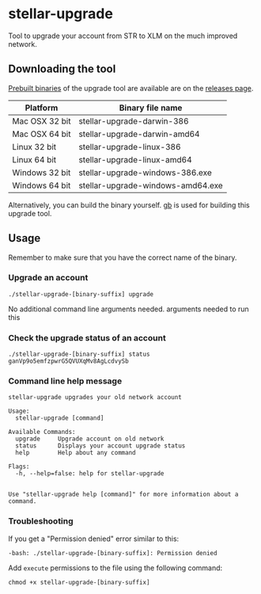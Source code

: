 # stellar-upgrade

Tool to upgrade your account from STR to XLM on the much improved network.

## Downloading the tool
[Prebuilt binaries](https://github.com/stellar/stellar-upgrade/releases) of the upgrade tool are available are on the [releases page](https://github.com/stellar/stellar-upgrade/releases).

| Platform       | Binary file name                  |
|----------------|-----------------------------------|
| Mac OSX 32 bit | stellar-upgrade-darwin-386        |
| Mac OSX 64 bit | stellar-upgrade-darwin-amd64      |
| Linux 32 bit   | stellar-upgrade-linux-386         |
| Linux 64 bit   | stellar-upgrade-linux-amd64       |
| Windows 32 bit | stellar-upgrade-windows-386.exe   |
| Windows 64 bit | stellar-upgrade-windows-amd64.exe |

Alternatively, you can build the binary yourself. [gb](http://getgb.io) is used for building this upgrade tool.

## Usage
Remember to make sure that you have the correct name of the binary.

### Upgrade an account
```shell
./stellar-upgrade-[binary-suffix] upgrade
```

No additional command line arguments needed. arguments needed to run this

### Check the upgrade status of an account
```shell
./stellar-upgrade-[binary-suffix] status ganVp9o5emfzpwrG5QVUXqMv8AgLcdvySb
```

### Command line help message
```shell
stellar-upgrade upgrades your old network account

Usage:
  stellar-upgrade [command]

Available Commands:
  upgrade     Upgrade account on old network
  status      Displays your account upgrade status
  help        Help about any command

Flags:
  -h, --help=false: help for stellar-upgrade


Use "stellar-upgrade help [command]" for more information about a command.
```

### Troubleshooting
If you get a "Permission denied" error similar to this:
```shell
-bash: ./stellar-upgrade-[binary-suffix]: Permission denied
```

Add `execute` permissions to the file using the following command:
```shell
chmod +x stellar-upgrade-[binary-suffix]
```
